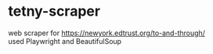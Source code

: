 # tetny-scraper
web scraper for https://newyork.edtrust.org/to-and-through/
<br>
used Playwright and BeautifulSoup
